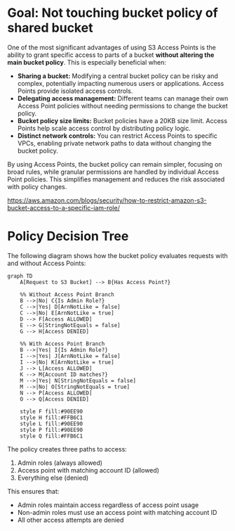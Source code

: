# Goal: Not touching bucket policy of shared bucket

One of the most significant advantages of using S3 Access Points is the ability to grant specific access to parts of a bucket **without altering the main bucket policy**. This is especially beneficial when:

*   **Sharing a bucket:** Modifying a central bucket policy can be risky and complex, potentially impacting numerous users or applications. Access Points provide isolated access controls.
*   **Delegating access management:** Different teams can manage their own Access Point policies without needing permissions to change the bucket policy.
*   **Bucket policy size limits:** Bucket policies have a 20KB size limit. Access Points help scale access control by distributing policy logic.
*   **Distinct network controls:** You can restrict Access Points to specific VPCs, enabling private network paths to data without changing the bucket policy.

By using Access Points, the bucket policy can remain simpler, focusing on broad rules, while granular permissions are handled by individual Access Point policies. This simplifies management and reduces the risk associated with policy changes.

https://aws.amazon.com/blogs/security/how-to-restrict-amazon-s3-bucket-access-to-a-specific-iam-role/


# Policy Decision Tree

The following diagram shows how the bucket policy evaluates requests with and without Access Points:

```mermaid
graph TD
    A[Request to S3 Bucket] --> B{Has Access Point?}
    
    %% Without Access Point Branch
    B -->|No| C{Is Admin Role?}
    C -->|Yes| D[ArnNotLike = false]
    C -->|No| E[ArnNotLike = true]
    D --> F[Access ALLOWED]
    E --> G[StringNotEquals = false]
    G --> H[Access DENIED]
    
    %% With Access Point Branch
    B -->|Yes| I{Is Admin Role?}
    I -->|Yes| J[ArnNotLike = false]
    I -->|No| K[ArnNotLike = true]
    J --> L[Access ALLOWED]
    K --> M{Account ID matches?}
    M -->|Yes| N[StringNotEquals = false]
    M -->|No| O[StringNotEquals = true]
    N --> P[Access ALLOWED]
    O --> Q[Access DENIED]

    style F fill:#90EE90
    style H fill:#FFB6C1
    style L fill:#90EE90
    style P fill:#90EE90
    style Q fill:#FFB6C1
```

The policy creates three paths to access:
1. Admin roles (always allowed)
2. Access point with matching account ID (allowed)
3. Everything else (denied)

This ensures that:
- Admin roles maintain access regardless of access point usage
- Non-admin roles must use an access point with matching account ID
- All other access attempts are denied